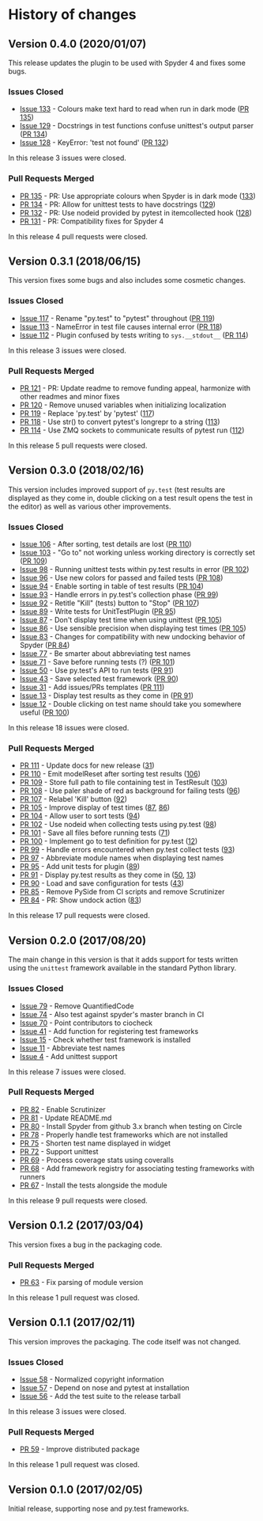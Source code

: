 # History of changes

## Version 0.4.0 (2020/01/07)

This release updates the plugin to be used with Spyder 4 and fixes some bugs.

### Issues Closed

* [Issue 133](https://github.com/spyder-ide/spyder-unittest/issues/133) - Colours make text hard to read when run in dark mode ([PR 135](https://github.com/spyder-ide/spyder-unittest/pull/135))
* [Issue 129](https://github.com/spyder-ide/spyder-unittest/issues/129) - Docstrings in test functions confuse unittest's output parser ([PR 134](https://github.com/spyder-ide/spyder-unittest/pull/134))
* [Issue 128](https://github.com/spyder-ide/spyder-unittest/issues/128) - KeyError: 'test not found' ([PR 132](https://github.com/spyder-ide/spyder-unittest/pull/132))

In this release 3 issues were closed.

### Pull Requests Merged

* [PR 135](https://github.com/spyder-ide/spyder-unittest/pull/135) - PR: Use appropriate colours when Spyder is in dark mode ([133](https://github.com/spyder-ide/spyder-unittest/issues/133))
* [PR 134](https://github.com/spyder-ide/spyder-unittest/pull/134) - PR: Allow for unittest tests to have docstrings ([129](https://github.com/spyder-ide/spyder-unittest/issues/129))
* [PR 132](https://github.com/spyder-ide/spyder-unittest/pull/132) - PR: Use nodeid provided by pytest in itemcollected hook ([128](https://github.com/spyder-ide/spyder-unittest/issues/128))
* [PR 131](https://github.com/spyder-ide/spyder-unittest/pull/131) - PR: Compatibility fixes for Spyder 4

In this release 4 pull requests were closed.


## Version 0.3.1 (2018/06/15)

This version fixes some bugs and also includes some cosmetic changes.

### Issues Closed

* [Issue 117](https://github.com/spyder-ide/spyder-unittest/issues/117) - Rename "py.test" to "pytest" throughout ([PR 119](https://github.com/spyder-ide/spyder-unittest/pull/119))
* [Issue 113](https://github.com/spyder-ide/spyder-unittest/issues/113) - NameError in test file causes internal error ([PR 118](https://github.com/spyder-ide/spyder-unittest/pull/118))
* [Issue 112](https://github.com/spyder-ide/spyder-unittest/issues/112) - Plugin confused by tests writing to `sys.__stdout__` ([PR 114](https://github.com/spyder-ide/spyder-unittest/pull/114))

In this release 3 issues were closed.

### Pull Requests Merged

* [PR 121](https://github.com/spyder-ide/spyder-unittest/pull/121) - PR: Update readme to remove funding appeal, harmonize with other readmes and minor fixes
* [PR 120](https://github.com/spyder-ide/spyder-unittest/pull/120) - Remove unused variables when initializing localization
* [PR 119](https://github.com/spyder-ide/spyder-unittest/pull/119) - Replace 'py.test' by 'pytest' ([117](https://github.com/spyder-ide/spyder-unittest/issues/117))
* [PR 118](https://github.com/spyder-ide/spyder-unittest/pull/118) - Use str() to convert pytest's longrepr to a string ([113](https://github.com/spyder-ide/spyder-unittest/issues/113))
* [PR 114](https://github.com/spyder-ide/spyder-unittest/pull/114) - Use ZMQ sockets to communicate results of pytest run ([112](https://github.com/spyder-ide/spyder-unittest/issues/112))

In this release 5 pull requests were closed.

## Version 0.3.0 (2018/02/16)

This version includes improved support of `py.test` (test results are displayed as they come in, double clicking on a test result opens the test in the editor) as well as various other improvements.

### Issues Closed

* [Issue 106](https://github.com/spyder-ide/spyder-unittest/issues/106) - After sorting, test details are lost ([PR 110](https://github.com/spyder-ide/spyder-unittest/pull/110))
* [Issue 103](https://github.com/spyder-ide/spyder-unittest/issues/103) - "Go to" not working unless working directory is correctly set ([PR 109](https://github.com/spyder-ide/spyder-unittest/pull/109))
* [Issue 98](https://github.com/spyder-ide/spyder-unittest/issues/98) - Running unittest tests within py.test results in error ([PR 102](https://github.com/spyder-ide/spyder-unittest/pull/102))
* [Issue 96](https://github.com/spyder-ide/spyder-unittest/issues/96) - Use new colors for passed and failed tests ([PR 108](https://github.com/spyder-ide/spyder-unittest/pull/108))
* [Issue 94](https://github.com/spyder-ide/spyder-unittest/issues/94) - Enable sorting in table of test results ([PR 104](https://github.com/spyder-ide/spyder-unittest/pull/104))
* [Issue 93](https://github.com/spyder-ide/spyder-unittest/issues/93) - Handle errors in py.test's collection phase ([PR 99](https://github.com/spyder-ide/spyder-unittest/pull/99))
* [Issue 92](https://github.com/spyder-ide/spyder-unittest/issues/92) - Retitle "Kill" (tests) button to "Stop" ([PR 107](https://github.com/spyder-ide/spyder-unittest/pull/107))
* [Issue 89](https://github.com/spyder-ide/spyder-unittest/issues/89) - Write tests for UnitTestPlugin ([PR 95](https://github.com/spyder-ide/spyder-unittest/pull/95))
* [Issue 87](https://github.com/spyder-ide/spyder-unittest/issues/87) - Don't display test time when using unittest ([PR 105](https://github.com/spyder-ide/spyder-unittest/pull/105))
* [Issue 86](https://github.com/spyder-ide/spyder-unittest/issues/86) - Use sensible precision when displaying test times ([PR 105](https://github.com/spyder-ide/spyder-unittest/pull/105))
* [Issue 83](https://github.com/spyder-ide/spyder-unittest/issues/83) - Changes for compatibility with new undocking behavior of Spyder ([PR 84](https://github.com/spyder-ide/spyder-unittest/pull/84))
* [Issue 77](https://github.com/spyder-ide/spyder-unittest/issues/77) - Be smarter about abbreviating test names
* [Issue 71](https://github.com/spyder-ide/spyder-unittest/issues/71) - Save before running tests (?) ([PR 101](https://github.com/spyder-ide/spyder-unittest/pull/101))
* [Issue 50](https://github.com/spyder-ide/spyder-unittest/issues/50) - Use py.test's API to run tests ([PR 91](https://github.com/spyder-ide/spyder-unittest/pull/91))
* [Issue 43](https://github.com/spyder-ide/spyder-unittest/issues/43) - Save selected test framework ([PR 90](https://github.com/spyder-ide/spyder-unittest/pull/90))
* [Issue 31](https://github.com/spyder-ide/spyder-unittest/issues/31) - Add issues/PRs templates ([PR 111](https://github.com/spyder-ide/spyder-unittest/pull/111))
* [Issue 13](https://github.com/spyder-ide/spyder-unittest/issues/13) - Display test results as they come in ([PR 91](https://github.com/spyder-ide/spyder-unittest/pull/91))
* [Issue 12](https://github.com/spyder-ide/spyder-unittest/issues/12) - Double clicking on test name should take you somewhere useful ([PR 100](https://github.com/spyder-ide/spyder-unittest/pull/100))

In this release 18 issues were closed.

### Pull Requests Merged

* [PR 111](https://github.com/spyder-ide/spyder-unittest/pull/111) - Update docs for new release ([31](https://github.com/spyder-ide/spyder-unittest/issues/31))
* [PR 110](https://github.com/spyder-ide/spyder-unittest/pull/110) - Emit modelReset after sorting test results ([106](https://github.com/spyder-ide/spyder-unittest/issues/106))
* [PR 109](https://github.com/spyder-ide/spyder-unittest/pull/109) - Store full path to file containing test in TestResult ([103](https://github.com/spyder-ide/spyder-unittest/issues/103))
* [PR 108](https://github.com/spyder-ide/spyder-unittest/pull/108) - Use paler shade of red as background for failing tests ([96](https://github.com/spyder-ide/spyder-unittest/issues/96))
* [PR 107](https://github.com/spyder-ide/spyder-unittest/pull/107) - Relabel 'Kill' button ([92](https://github.com/spyder-ide/spyder-unittest/issues/92))
* [PR 105](https://github.com/spyder-ide/spyder-unittest/pull/105) - Improve display of test times ([87](https://github.com/spyder-ide/spyder-unittest/issues/87), [86](https://github.com/spyder-ide/spyder-unittest/issues/86))
* [PR 104](https://github.com/spyder-ide/spyder-unittest/pull/104) - Allow user to sort tests ([94](https://github.com/spyder-ide/spyder-unittest/issues/94))
* [PR 102](https://github.com/spyder-ide/spyder-unittest/pull/102) - Use nodeid when collecting tests using py.test ([98](https://github.com/spyder-ide/spyder-unittest/issues/98))
* [PR 101](https://github.com/spyder-ide/spyder-unittest/pull/101) - Save all files before running tests ([71](https://github.com/spyder-ide/spyder-unittest/issues/71))
* [PR 100](https://github.com/spyder-ide/spyder-unittest/pull/100) - Implement go to test definition for py.test ([12](https://github.com/spyder-ide/spyder-unittest/issues/12))
* [PR 99](https://github.com/spyder-ide/spyder-unittest/pull/99) - Handle errors encountered when py.test collect tests ([93](https://github.com/spyder-ide/spyder-unittest/issues/93))
* [PR 97](https://github.com/spyder-ide/spyder-unittest/pull/97) - Abbreviate module names when displaying test names
* [PR 95](https://github.com/spyder-ide/spyder-unittest/pull/95) - Add unit tests for plugin ([89](https://github.com/spyder-ide/spyder-unittest/issues/89))
* [PR 91](https://github.com/spyder-ide/spyder-unittest/pull/91) - Display py.test results as they come in ([50](https://github.com/spyder-ide/spyder-unittest/issues/50), [13](https://github.com/spyder-ide/spyder-unittest/issues/13))
* [PR 90](https://github.com/spyder-ide/spyder-unittest/pull/90) - Load and save configuration for tests ([43](https://github.com/spyder-ide/spyder-unittest/issues/43))
* [PR 85](https://github.com/spyder-ide/spyder-unittest/pull/85) - Remove PySide from CI scripts and remove Scrutinizer
* [PR 84](https://github.com/spyder-ide/spyder-unittest/pull/84) - PR: Show undock action ([83](https://github.com/spyder-ide/spyder-unittest/issues/83))

In this release 17 pull requests were closed.


## Version 0.2.0 (2017/08/20)

The main change in this version is that it adds support for tests written 
using the `unittest` framework available in the standard Python library.

### Issues Closed

* [Issue 79](https://github.com/spyder-ide/spyder-unittest/issues/79) - Remove QuantifiedCode
* [Issue 74](https://github.com/spyder-ide/spyder-unittest/issues/74) - Also test against spyder's master branch in CI
* [Issue 70](https://github.com/spyder-ide/spyder-unittest/issues/70) - Point contributors to ciocheck
* [Issue 41](https://github.com/spyder-ide/spyder-unittest/issues/41) - Add function for registering test frameworks
* [Issue 15](https://github.com/spyder-ide/spyder-unittest/issues/15) - Check whether test framework is installed
* [Issue 11](https://github.com/spyder-ide/spyder-unittest/issues/11) - Abbreviate test names
* [Issue 4](https://github.com/spyder-ide/spyder-unittest/issues/4) - Add unittest support

In this release 7 issues were closed.

### Pull Requests Merged

* [PR 82](https://github.com/spyder-ide/spyder-unittest/pull/82) - Enable Scrutinizer
* [PR 81](https://github.com/spyder-ide/spyder-unittest/pull/81) - Update README.md
* [PR 80](https://github.com/spyder-ide/spyder-unittest/pull/80) - Install Spyder from github 3.x branch when testing on Circle
* [PR 78](https://github.com/spyder-ide/spyder-unittest/pull/78) - Properly handle test frameworks which are not installed
* [PR 75](https://github.com/spyder-ide/spyder-unittest/pull/75) - Shorten test name displayed in widget
* [PR 72](https://github.com/spyder-ide/spyder-unittest/pull/72) - Support unittest
* [PR 69](https://github.com/spyder-ide/spyder-unittest/pull/69) - Process coverage stats using coveralls
* [PR 68](https://github.com/spyder-ide/spyder-unittest/pull/68) - Add framework registry for associating testing frameworks with runners
* [PR 67](https://github.com/spyder-ide/spyder-unittest/pull/67) - Install the tests alongside the module

In this release 9 pull requests were closed.


## Version 0.1.2 (2017/03/04)

This version fixes a bug in the packaging code.

### Pull Requests Merged

* [PR 63](https://github.com/spyder-ide/spyder-unittest/pull/63) - Fix parsing of module version

In this release 1 pull request was closed.


## Version 0.1.1 (2017/02/11)

This version improves the packaging. The code itself was not changed. 

### Issues Closed

* [Issue 58](https://github.com/spyder-ide/spyder-unittest/issues/58) - Normalized copyright information
* [Issue 57](https://github.com/spyder-ide/spyder-unittest/issues/57) - Depend on nose and pytest at installation
* [Issue 56](https://github.com/spyder-ide/spyder-unittest/issues/56) - Add the test suite to the release tarball

In this release 3 issues were closed.

### Pull Requests Merged

* [PR 59](https://github.com/spyder-ide/spyder-unittest/pull/59) - Improve distributed package

In this release 1 pull request was closed.


## Version 0.1.0 (2017/02/05)

Initial release, supporting nose and py.test frameworks.
